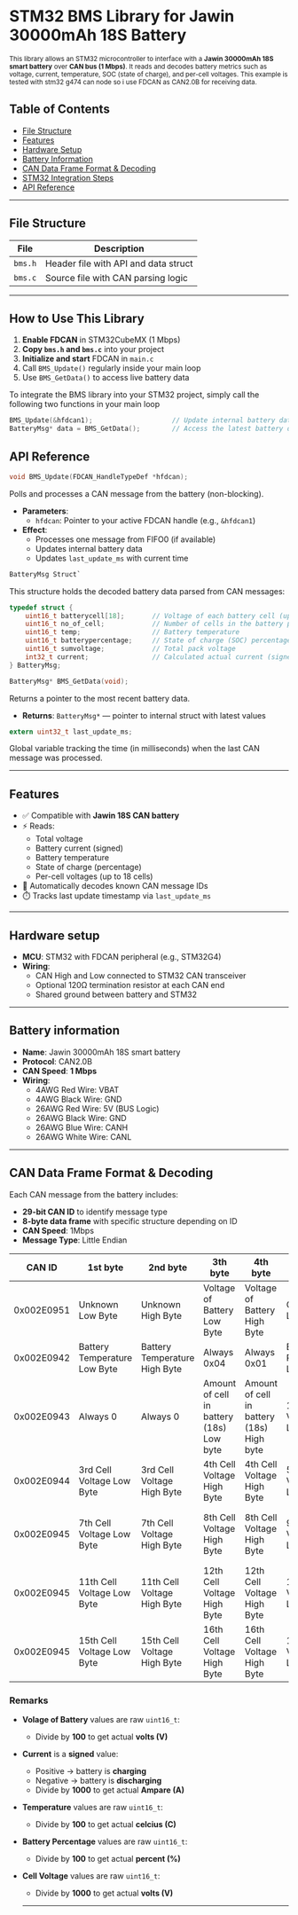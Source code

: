 # STM32 BMS Library for Jawin 30000mAh 18S Battery

<span style="font-size:smaller;">
This library allows an STM32 microcontroller to interface with a <strong>Jawin 30000mAh 18S smart battery</strong> over <strong>CAN bus (1 Mbps)</strong>. It reads and decodes battery metrics such as voltage, current, temperature, SOC (state of charge), and per-cell voltages. This example is tested with stm32 g474 can node so i use FDCAN as CAN2.0B for receiving data.
</span>

## Table of Contents
- [File Structure](#file-structure)
- [Features](#features)
- [Hardware Setup](#hardware-setup)
- [Battery Information](#battery-information)
- [CAN Data Frame Format & Decoding](#can-data-frame-format--decoding)
- [STM32 Integration Steps](#stm32-integration-steps)
- [API Reference](#api-reference)


---
## File Structure

| File      | Description                          |
|-----------|--------------------------------------|
| `bms.h`   | Header file with API and data struct |
| `bms.c`   | Source file with CAN parsing logic   |

---
## How to Use This Library

1. **Enable FDCAN** in STM32CubeMX (1 Mbps)
2. **Copy `bms.h` and `bms.c`** into your project
3. **Initialize and start** FDCAN in `main.c`
4. Call `BMS_Update()` regularly inside your main loop
5. Use `BMS_GetData()` to access live battery data

To integrate the BMS library into your STM32 project, simply call the following two functions in your main loop 

```c
BMS_Update(&hfdcan1);                    // Update internal battery data from CAN frame
BatteryMsg* data = BMS_GetData();        // Access the latest battery data
```

## API Reference

```c
void BMS_Update(FDCAN_HandleTypeDef *hfdcan);
```
Polls and processes a CAN message from the battery (non-blocking).

- **Parameters**:
  - `hfdcan`: Pointer to your active FDCAN handle (e.g., `&hfdcan1`)
- **Effect**:
  - Processes one message from FIFO0 (if available)
  - Updates internal battery data
  - Updates `last_update_ms` with current time
```c
BatteryMsg Struct`
```
This structure holds the decoded battery data parsed from CAN messages:

```c
typedef struct {
    uint16_t batterycell[18];       // Voltage of each battery cell (up to 18 cells)
    uint16_t no_of_cell;            // Number of cells in the battery pack
    uint16_t temp;                  // Battery temperature
    uint16_t batterypercentage;     // State of charge (SOC) percentage
    uint16_t sumvoltage;            // Total pack voltage
    int32_t current;                // Calculated actual current (signed)
} BatteryMsg;
```
```c
BatteryMsg* BMS_GetData(void);
```
Returns a pointer to the most recent battery data.

- **Returns**: `BatteryMsg*` — pointer to internal struct with latest values


```c
extern uint32_t last_update_ms;
```
Global variable tracking the time (in milliseconds) when the last CAN message was processed.

---
## Features

- ✅ Compatible with **Jawin 18S CAN battery**
- ⚡ Reads:
  - Total voltage
  - Battery current (signed)
  - Battery temperature
  - State of charge (percentage)
  - Per-cell voltages (up to 18 cells)
- 🧠 Automatically decodes known CAN message IDs
- ⏱️ Tracks last update timestamp via `last_update_ms`

---

## Hardware setup

- **MCU**: STM32 with FDCAN peripheral (e.g., STM32G4)
- **Wiring**:
  - CAN High and Low connected to STM32 CAN transceiver
  - Optional 120Ω termination resistor at each CAN end
  - Shared ground between battery and STM32

---

## Battery information

- **Name**: Jawin 30000mAh 18S smart battery 
- **Protocol**: CAN2.0B
- **CAN Speed**: **1 Mbps**
- **Wiring**:
  - 4AWG Red Wire: VBAT
  - 4AWG Black Wire: GND
  - 26AWG Red Wire: 5V (BUS Logic)
  - 26AWG Black Wire: GND
  - 26AWG Blue Wire: CANH
  - 26AWG White Wire: CANL

---

##  CAN Data Frame Format & Decoding

Each CAN message from the battery includes:

- **29-bit CAN ID** to identify message type
- **8-byte data frame** with specific structure depending on ID
- **CAN Speed**: 1Mbps
- **Message Type**: Little Endian

|   CAN ID    |            1st byte            |             2nd byte            |                 3th byte                  |                  4th byte                  |            5th byte            |            6th byte             |          7th byte         |            8th byte            |
|-------------|--------------------------------|---------------------------------|-------------------------------------------|--------------------------------------------|--------------------------------|---------------------------------|---------------------------|--------------------------------|
| 0x002E0951  | Unknown Low Byte               | Unknown High Byte               | Voltage of Battery Low Byte               | Voltage of Battery High Byte               | Current Low Byte               | Current High Byte               | Unknow Low Byte           | Unknown High Byte           |
| 0x002E0942  | Battery Temperature Low Byte   | Battery Temperature High Byte   | Always 0x04                               | Always 0x01                                | Battery Percentage Low byte    | Battery Percentage High Byte    | Always 0                  | Always 0                    |
| 0x002E0943  | Always 0                       | Always 0                        | Amount of cell in battery (18s) Low byte  | Amount of cell in battery (18s) High byte  | 1st Cell Voltage Low Byte      | 1st Cell Voltage High Byte      | 2nd Cell Voltage Low Byte | 2nd Cell Voltage High Byte  |
| 0x002E0944  | 3rd Cell Voltage Low Byte      | 3rd Cell Voltage High Byte      | 4th Cell Voltage High Byte                | 4th Cell Voltage High Byte                 | 5th Cell Voltage Low Byte      | 5th Cell Voltage High Byte      | 6th Cell Voltage Low Byte | 6th Cell Voltage High Byte  |
| 0x002E0945  | 7th Cell Voltage Low Byte      | 7th Cell Voltage High Byte      | 8th Cell Voltage High Byte                | 8th Cell Voltage High Byte                 | 9th Cell Voltage Low Byte      | 9th Cell Voltage High Byte      | 10th Cell Voltage Low Byte | 10th Cell Voltage High Byte  |
| 0x002E0945  | 11th Cell Voltage Low Byte      | 11th Cell Voltage High Byte      | 12th Cell Voltage High Byte                | 12th Cell Voltage High Byte                 | 13th Cell Voltage Low Byte      | 13th Cell Voltage High Byte      | 14th Cell Voltage Low Byte | 14th Cell Voltage High Byte  |
| 0x002E0945  | 15th Cell Voltage Low Byte      | 15th Cell Voltage High Byte      | 16th Cell Voltage High Byte                | 16th Cell Voltage High Byte                 | 17th Cell Voltage Low Byte      | 17th Cell Voltage High Byte      | 18th Cell Voltage Low Byte | 18th Cell Voltage High Byte  |


###  **Remarks**

- **Volage of Battery** values are raw `uint16_t`:
  - Divide by **100** to get actual **volts (V)**
    
- **Current** is a **signed** value:  
  - Positive → battery is **charging**  
  - Negative → battery is **discharging**
  - Divide by **1000** to get actual **Ampare (A)**

- **Temperature** values are raw `uint16_t`:
  - Divide by **100** to get actual **celcius (C)**

- **Battery Percentage** values are raw `uint16_t`:
  - Divide by **100** to get actual **percent (%)**
  
- **Cell Voltage** values are raw `uint16_t`:
  - Divide by **1000** to get actual **volts (V)**



  ---











